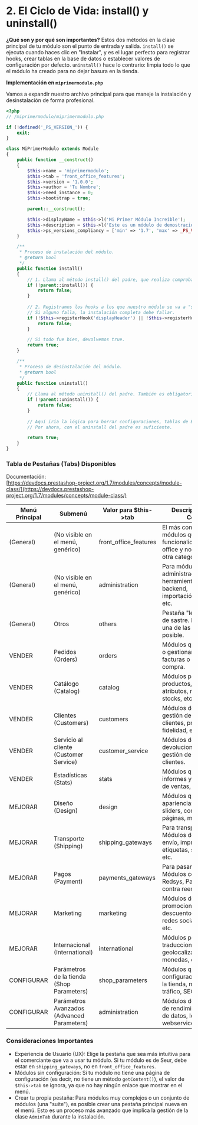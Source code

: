 # 2. El Ciclo de Vida: install() y uninstall()

**¿Qué son y por qué son importantes?** Estos dos métodos en la clase principal de tu módulo son el punto de entrada y salida. `install()` se ejecuta cuando haces clic en "Instalar", y es el lugar perfecto para registrar hooks, crear tablas en la base de datos o establecer valores de configuración por defecto. `uninstall()` hace lo contrario: limpia todo lo que el módulo ha creado para no dejar basura en la tienda.

**Implementación en `miprimermodulo.php`**

Vamos a expandir nuestro archivo principal para que maneje la instalación y desinstalación de forma profesional.

```php
<?php
// /miprimermodulo/miprimermodulo.php

if (!defined('_PS_VERSION_')) {
    exit;
}

class MiPrimerModulo extends Module
{
    public function __construct()
    {
        $this->name = 'miprimermodulo';
        $this->tab = 'front_office_features';
        $this->version = '1.0.0';
        $this->author = 'Tu Nombre';
        $this->need_instance = 0;
        $this->bootstrap = true;

        parent::__construct();

        $this->displayName = $this->l('Mi Primer Módulo Increíble');
        $this->description = $this->l('Este es un módulo de demostración para aprender sobre Hooks.');
        $this->ps_versions_compliancy = ['min' => '1.7', 'max' => _PS_VERSION_];
    }

    /**
     * Proceso de instalación del módulo.
     * @return bool
     */
    public function install()
    {
        // 1. Llama al método install() del padre, que realiza comprobaciones básicas. Es obligatorio.
        if (!parent::install()) {
            return false;
        }
        
        // 2. Registramos los hooks a los que nuestro módulo se va a "suscribir".
        // Si alguno falla, la instalación completa debe fallar.
        if (!$this->registerHook('displayHeader') || !$this->registerHook('displayHome')) {
            return false;
        }

        // Si todo fue bien, devolvemos true.
        return true;
    }

    /**
     * Proceso de desinstalación del módulo.
     * @return bool
     */
    public function uninstall()
    {
        // Llama al método uninstall() del padre. También es obligatorio.
        if (!parent::uninstall()) {
            return false;
        }
        
        // Aquí iría la lógica para borrar configuraciones, tablas de BBDD, etc.
        // Por ahora, con el uninstall del padre es suficiente.

        return true;
    }
}
```

### Tabla de Pestañas (Tabs) Disponibles

Documentación:\
[https://devdocs.prestashop-project.org/1.7/modules/concepts/module-class/](https://devdocs.prestashop-project.org/1.7/modules/concepts/module-class/)

| Menú Principal | Submenú                                    | Valor para $this->tab   | Descripción / Uso Común                                                                               |
| -------------- | ------------------------------------------ | ----------------------- | ----------------------------------------------------------------------------------------------------- |
| (General)      | (No visible en el menú, genérico)          | front\_office\_features | El más común. Para módulos que añaden funcionalidades al front-office y no encajan en otra categoría. |
| (General)      | (No visible en el menú, genérico)          | administration          | Para módulos de administración, herramientas de backend, importación/exportación, etc.                |
| (General)      | Otros                                      | others                  | Pestaña "legacy" o cajón de sastre. Es mejor usar una de las otras si es posible.                     |
| VENDER         | Pedidos (Orders)                           | orders                  | Módulos que interactúan o gestionan los pedidos, facturas o carritos de compra.                       |
| VENDER         | Catálogo (Catalog)                         | catalog                 | Módulos para gestionar productos, categorías, atributos, marcas, stocks, etc.                         |
| VENDER         | Clientes (Customers)                       | customers               | Módulos de CRM, gestión de datos de clientes, programas de fidelidad, etc.                            |
| VENDER         | Servicio al cliente (Customer Service)     | customer\_service       | Módulos de soporte, devoluciones (RMA), gestión de mensajes de clientes.                              |
| VENDER         | Estadísticas (Stats)                       | stats                   | Módulos que generan informes y estadísticas de ventas, visitas, etc.                                  |
| MEJORAR        | Diseño (Design)                            | design                  | Módulos que afectan a la apariencia: temas, sliders, constructores de páginas, menús, etc.            |
| MEJORAR        | Transporte (Shipping)                      | shipping\_gateways      | Para transportistas. Módulos de métodos de envío, impresión de etiquetas, seguimiento, etc.           |
| MEJORAR        | Pagos (Payment)                            | payments\_gateways      | Para pasarelas de pago. Módulos como Stripe, Redsys, PayPal, o pagos contra reembolso.                |
| MEJORAR        | Marketing                                  | marketing               | Módulos de SEO, promociones, descuentos, newsletters, redes sociales, pop-ups, etc.                   |
| MEJORAR        | Internacional (International)              | international           | Módulos para gestionar traducciones, impuestos, geolocalización, monedas, etc.                        |
| CONFIGURAR     | Parámetros de la tienda (Shop Parameters)  | shop\_parameters        | Módulos que alteran la configuración general de la tienda, mantenimiento, tráfico, SEO, etc.          |
| CONFIGURAR     | Parámetros Avanzados (Advanced Parameters) | administration          | Módulos de optimización de rendimiento, bases de datos, logs, webservices, etc.                       |

### Consideraciones Importantes

* Experiencia de Usuario (UX): Elige la pestaña que sea más intuitiva para el comerciante que va a usar tu módulo. Si tu módulo es de Seur, debe estar en `shipping_gateways`, no en `front_office_features`.
* Módulos sin configuración: Si tu módulo no tiene una página de configuración (es decir, no tiene un método `getContent()`), el valor de `$this->tab` se ignora, ya que no hay ningún enlace que mostrar en el menú.
* Crear tu propia pestaña: Para módulos muy complejos o un conjunto de módulos (una "suite"), es posible crear una pestaña principal nueva en el menú. Esto es un proceso más avanzado que implica la gestión de la clase `AdminTab` durante la instalación.
